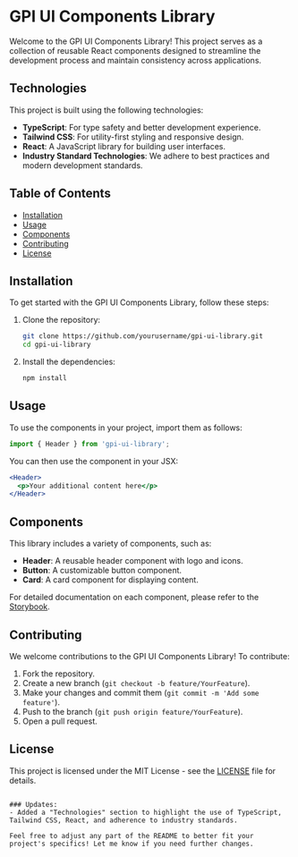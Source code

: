 # GPI UI Components Library

Welcome to the GPI UI Components Library! This project serves as a collection of reusable React components designed to streamline the development process and maintain consistency across applications.

## Technologies

This project is built using the following technologies:

- **TypeScript**: For type safety and better development experience.
- **Tailwind CSS**: For utility-first styling and responsive design.
- **React**: A JavaScript library for building user interfaces.
- **Industry Standard Technologies**: We adhere to best practices and modern development standards.

## Table of Contents

- [Installation](#installation)
- [Usage](#usage)
- [Components](#components)
- [Contributing](#contributing)
- [License](#license)

## Installation

To get started with the GPI UI Components Library, follow these steps:

1. Clone the repository:
   ```bash
   git clone https://github.com/yourusername/gpi-ui-library.git
   cd gpi-ui-library
   ```

2. Install the dependencies:
   ```bash
   npm install
   ```

## Usage

To use the components in your project, import them as follows:

```javascript
import { Header } from 'gpi-ui-library';
```

You can then use the component in your JSX:

```jsx
<Header>
  <p>Your additional content here</p>
</Header>
```

## Components

This library includes a variety of components, such as:

- **Header**: A reusable header component with logo and icons.
- **Button**: A customizable button component.
- **Card**: A card component for displaying content.

For detailed documentation on each component, please refer to the [Storybook](https://yourstorybooklink.com).

## Contributing

We welcome contributions to the GPI UI Components Library! To contribute:

1. Fork the repository.
2. Create a new branch (`git checkout -b feature/YourFeature`).
3. Make your changes and commit them (`git commit -m 'Add some feature'`).
4. Push to the branch (`git push origin feature/YourFeature`).
5. Open a pull request.

## License

This project is licensed under the MIT License - see the [LICENSE](LICENSE) file for details.

```

### Updates:
- Added a "Technologies" section to highlight the use of TypeScript, Tailwind CSS, React, and adherence to industry standards.

Feel free to adjust any part of the README to better fit your project's specifics! Let me know if you need further changes.